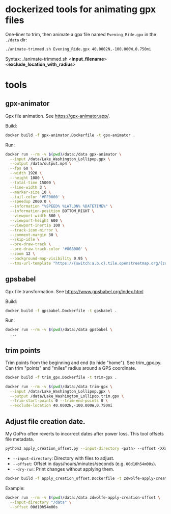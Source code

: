 # dockerized tools for animating gpx files

One-liner to trim, then animate a gpx file named ``Evening_Ride.gpx`` in the ``./data`` dir:

```bash
./animate-trimmed.sh Evening_Ride.gpx 40.0002N,-100.000W,0.750mi
```

Syntax:
./animate-trimmed.sh <__input_filename__> <__exclude_location_with_radius__>



# tools
## gpx-animator
Gpx file animation. See https://gpx-animator.app/.


Build:

```bash
docker build -f gpx-animator.Dockerfile -t gpx-animator .
```

Run:

```bash
docker run --rm -v $(pwd)/data:/data gpx-animator \
  --input /data/Lake_Washington_Lollipop.gpx \
  --output /data/output.mp4 \
  --fps 60 \
  --width 1920 \
  --height 1080 \
  --total-time 15000 \
  --line-width 3 \
  --marker-size 10 \
  --tail-color '#FF0000' \
  --speedup 2000.0 \
  --information "%SPEED% %LATLON% %DATETIME%" \
  --information-position BOTTOM_RIGHT \
  --viewport-width 800 \
  --viewport-height 600 \
  --viewport-inertia 100 \
  --track-icon-mirror \
  --comment-margin 30 \
  --skip-idle \
  --pre-draw-track \
  --pre-draw-track-color '#808080' \
  --zoom 12 \
  --background-map-visibility 0.95 \
  --tms-url-template "https://{switch:a,b,c}.tile.openstreetmap.org/{zoom}/{x}/{y}.png"
```






## gpsbabel
Gpx file transformation. See https://www.gpsbabel.org/index.html

Build:

```bash
docker build -f gpsbabel.Dockerfile -t gpsbabel .
```

Run:
```bash
docker run --rm -v $(pwd)/data:/data gpsbabel \
  ...
```

## trim points
Trim points from the beginning and end (to hide "home"). See trim_gpx.py. Can trim "points" and "miles" radius around a GPS coordinate.

```bash
docker build -f trim_gpx.Dockerfile -t trim-gpx .
```

```bash
docker run --rm -v $(pwd)/data:/data trim-gpx \
  --input /data/Lake_Washington_Lollipop.gpx \
  --output /data/Lake_Washington_Lollipop.trim.gpx \
  --trim-start-points 0 --trim-end-points 0 \
  --exclude-location 40.0002N,-100.000W,0.750mi
```



## Adjust file creation date.

My GoPro often reverts to incorrect dates after power loss. This tool offsets file metadata.

```bash
python3 apply_creation_offset.py --input-directory <path> --offset <XXdYYhZZmWWs> [--dry-run]
```
- `--input-directory`: Directory with files to adjust.
- `--offset`: Offset in days/hours/minutes/seconds (e.g. `00d10h54m00s`).
- `--dry-run`: Print changes without applying them.


```bash
docker build -f apply_creation_offset.Dockerfile -t zdwolfe-apply-creation-offset .
```

Example:
```bash
docker run --rm -v $(pwd)/data:/data zdwolfe-apply-creation-offset \
  --input-directory "/data" \
  --offset 00d10h54m00s
```

